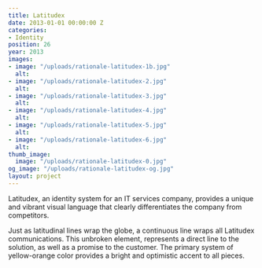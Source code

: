 ```yaml
---
title: Latitudex
date: 2013-01-01 00:00:00 Z
categories:
- Identity
position: 26
year: 2013
images:
- image: "/uploads/rationale-latitudex-1b.jpg"
  alt: 
- image: "/uploads/rationale-latitudex-2.jpg"
  alt: 
- image: "/uploads/rationale-latitudex-3.jpg"
  alt: 
- image: "/uploads/rationale-latitudex-4.jpg"
  alt: 
- image: "/uploads/rationale-latitudex-5.jpg"
  alt: 
- image: "/uploads/rationale-latitudex-6.jpg"
  alt: 
thumb_image:
  image: "/uploads/rationale-latitudex-0.jpg"
og_image: "/uploads/rationale-latitudex-og.jpg"
layout: project
---
```


Latitudex, an identity system for an IT services company, provides a unique and vibrant visual language that clearly differentiates the company from competitors.


Just as latitudinal lines wrap the globe, a continuous line wraps all Latitudex communications. This unbroken element, represents a direct line to the solution, as well as a promise to the customer. The primary system of yellow-orange color provides a bright and optimistic accent to all pieces.
